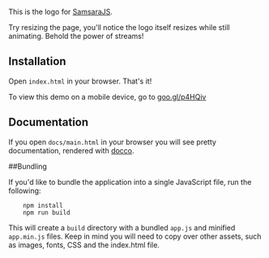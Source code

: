 This is the logo for [SamsaraJS](http://samsaraJS.org). 

Try resizing the page, you'll notice the logo itself resizes while still animating. 
Behold the power of streams!

## Installation

Open `index.html` in your browser. That's it!

To view this demo on a mobile device, go to [goo.gl/p4HQiv](http://goo.gl/p4HQiv)

## Documentation

If you open `docs/main.html` in your browser you will see pretty documentation, rendered with [docco](https://jashkenas.github.io/docco/).

##Bundling

If you'd like to bundle the application into a single JavaScript file, run the following:
 
```
	npm install
	npm run build
```

This will create a `build` directory with a bundled `app.js` and minified `app.min.js` files. Keep in mind
you will need to copy over other assets, such as images, fonts, CSS and the index.html file.
